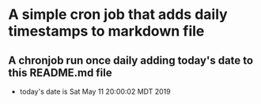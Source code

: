 A simple cron job that adds daily timestamps to markdown file
============================================================
## A chronjob run once daily adding today's date to this README.md file
* today's date is Sat May 11 20:00:02 MDT 2019
